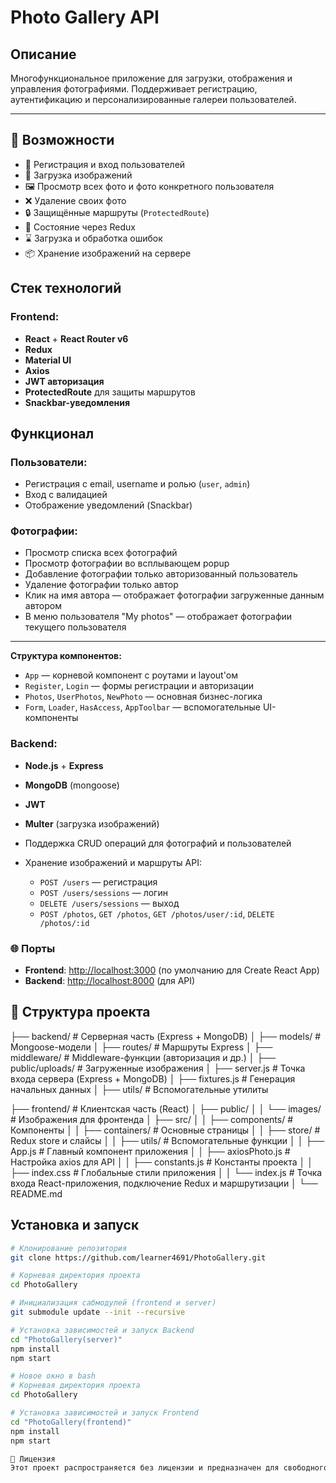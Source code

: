 # Photo Gallery API

## Описание

Многофункциональное приложение для загрузки, отображения и управления фотографиями. Поддерживает регистрацию, аутентификацию и персонализированные галереи пользователей.

---

## 🚀 Возможности

- 🔐 Регистрация и вход пользователей
- 📸 Загрузка изображений
- 🖼️ Просмотр всех фото и фото конкретного пользователя
- ❌ Удаление своих фото
- 🔒 Защищённые маршруты (`ProtectedRoute`)
- 🧠 Состояние через Redux 
- ⌛ Загрузка и обработка ошибок
- 📦 Хранение изображений на сервере

## Стек технологий

### Frontend:
- **React** + **React Router v6**
- **Redux**
- **Material UI**
- **Axios**
- **JWT авторизация**
- **ProtectedRoute** для защиты маршрутов
- **Snackbar-уведомления**

## Функционал

### Пользователи:
- Регистрация с email, username и ролью (`user`, `admin`)
- Вход с валидацией
- Отображение уведомлений (Snackbar)

### Фотографии:
- Просмотр списка всех фотографий
- Просмотр фотографии во всплывающем popup
- Добавление фотографии только авторизованный пользователь 
- Удаление фотографии только автор 
- Клик на имя автора — отображает фотографии загруженные данным автором
- В меню пользователя "My photos" — отображает фотографии текущего пользователя

---

**Структура компонентов:**
  - `App` — корневой компонент с роутами и layout'ом
  - `Register`, `Login` — формы регистрации и авторизации
  - `Photos`, `UserPhotos`, `NewPhoto` — основная бизнес-логика
  - `Form`, `Loader`, `HasAccess`, `AppToolbar` — вспомогательные UI-компоненты

### Backend:
- **Node.js** + **Express**
- **MongoDB** (mongoose)
- **JWT**
- **Multer** (загрузка изображений)


- Поддержка CRUD операций для фотографий и пользователей
- Хранение изображений и маршруты API:
  - `POST /users` — регистрация
  - `POST /users/sessions` — логин
  - `DELETE /users/sessions` — выход 
  - `POST /photos`, `GET /photos`, `GET /photos/user/:id`, `DELETE /photos/:id`


### 🌐 Порты
- **Frontend**: [http://localhost:3000](http://localhost:3000) (по умолчанию для Create React App)
- **Backend**: [http://localhost:8000](http://localhost:8000) (для API)

## 📁 Структура проекта

├── backend/                  # Серверная часть (Express + MongoDB)
│   ├── models/               # Mongoose-модели
│   ├── routes/               # Маршруты Express
│   ├── middleware/           # Middleware-функции (авторизация и др.)
│   ├── public/uploads/       # Загруженные изображения
│   ├── server.js             # Точка входа сервера (Express + MongoDB)
│   ├── fixtures.js           # Генерация начальных данных
│   ├── utils/                # Вспомогательные утилиты

├── frontend/                 # Клиентская часть (React)
│   ├── public/
│   │   └── images/           # Изображения для фронтенда
│   ├── src/
│   │   ├── components/       # Компоненты 
│   │   ├── containers/       # Основные страницы
│   │   ├── store/            # Redux store и слайсы
│   │   ├── utils/            # Вспомогательные функции
│   │   ├── App.js            # Главный компонент приложения
│   │   ├── axiosPhoto.js   # Настройка axios для API
│   │   ├── constants.js      # Константы проекта
│   │   ├── index.css         # Глобальные стили приложения
│   │   └── index.js          # Точка входа React-приложения, подключение Redux и маршрутизации
│   └── README.md


## Установка и запуск

```bash
# Клонирование репозитория
git clone https://github.com/learner4691/PhotoGallery.git

# Корневая директория проекта
cd PhotoGallery

# Инициализация сабмодулей (frontend и server)
git submodule update --init --recursive

# Установка зависимостей и запуск Backend
cd "PhotoGallery(server)"
npm install
npm start

# Новое окно в bash
# Корневая директория проекта
cd PhotoGallery

# Установка зависимостей и запуск Frontend
cd "PhotoGallery(frontend)"
npm install
npm start

📄 Лицензия
Этот проект распространяется без лицензии и предназначен для свободного использования в учебных целях.# PhotoGallery

